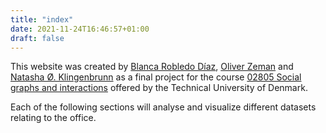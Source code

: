 ```yaml
---
title: "index"
date: 2021-11-24T16:46:57+01:00
draft: false
---
```


This website was created by [Blanca Robledo Díaz](https://github.com/Blankuca), [Oliver Zeman](https://github.com/oliverzeman9) and [Natasha Ø. Klingenbrunn](https://github.com/nklingen) as a final project for the course [02805 Social graphs and interactions](https://github.com/SocialComplexityLab/socialgraphs2021/wiki) offered by the Technical University of Denmark.


Each of the following sections will analyse and visualize different datasets relating to the office.



